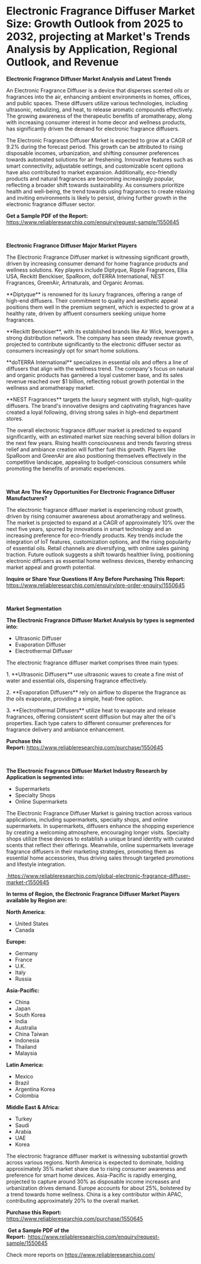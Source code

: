 <p><h1>Electronic Fragrance Diffuser Market Size: Growth Outlook from 2025 to 2032, projecting at Market's Trends Analysis by Application, Regional Outlook, and Revenue</h1></p><p><strong>Electronic Fragrance Diffuser Market Analysis and Latest Trends</strong></p>
<p><p>An Electronic Fragrance Diffuser is a device that disperses scented oils or fragrances into the air, enhancing ambient environments in homes, offices, and public spaces. These diffusers utilize various technologies, including ultrasonic, nebulizing, and heat, to release aromatic compounds effectively. The growing awareness of the therapeutic benefits of aromatherapy, along with increasing consumer interest in home decor and wellness products, has significantly driven the demand for electronic fragrance diffusers.</p><p>The Electronic Fragrance Diffuser Market is expected to grow at a CAGR of 9.2% during the forecast period. This growth can be attributed to rising disposable incomes, urbanization, and shifting consumer preferences towards automated solutions for air freshening. Innovative features such as smart connectivity, adjustable settings, and customizable scent options have also contributed to market expansion. Additionally, eco-friendly products and natural fragrances are becoming increasingly popular, reflecting a broader shift towards sustainability. As consumers prioritize health and well-being, the trend towards using fragrances to create relaxing and inviting environments is likely to persist, driving further growth in the electronic fragrance diffuser sector.</p></p>
<p><strong>Get a Sample PDF of the Report:&nbsp;</strong> <a href="https://www.reliableresearchiq.com/enquiry/request-sample/1550645?utm_campaign=3296&utm_medium=2&utm_source=Github&utm_content=ia&utm_term=04042025&utm_id=electronic-fragrance-diffuser">https://www.reliableresearchiq.com/enquiry/request-sample/1550645</a></p>
<p>&nbsp;</p>
<p><strong>Electronic Fragrance Diffuser Major Market Players</strong></p>
<p><p>The Electronic Fragrance Diffuser market is witnessing significant growth, driven by increasing consumer demand for home fragrance products and wellness solutions. Key players include Diptyque, Ripple Fragrances, Ellia USA, Reckitt Benckiser, SpaRoom, doTERRA International, NEST Fragrances, GreenAir, Artnaturals, and Organic Aromas.</p><p>**Diptyque** is renowned for its luxury fragrances, offering a range of high-end diffusers. Their commitment to quality and aesthetic appeal positions them well in the premium segment, which is expected to grow at a healthy rate, driven by affluent consumers seeking unique home fragrances.</p><p>**Reckitt Benckiser**, with its established brands like Air Wick, leverages a strong distribution network. The company has seen steady revenue growth, projected to contribute significantly to the electronic diffuser sector as consumers increasingly opt for smart home solutions.</p><p>**doTERRA International** specializes in essential oils and offers a line of diffusers that align with the wellness trend. The company's focus on natural and organic products has garnered a loyal customer base, and its sales revenue reached over $1 billion, reflecting robust growth potential in the wellness and aromatherapy market.</p><p>**NEST Fragrances** targets the luxury segment with stylish, high-quality diffusers. The brand's innovative designs and captivating fragrances have created a loyal following, driving strong sales in high-end department stores.</p><p>The overall electronic fragrance diffuser market is predicted to expand significantly, with an estimated market size reaching several billion dollars in the next few years. Rising health consciousness and trends favoring stress relief and ambiance creation will further fuel this growth. Players like SpaRoom and GreenAir are also positioning themselves effectively in the competitive landscape, appealing to budget-conscious consumers while promoting the benefits of aromatic experiences.</p></p>
<p>&nbsp;</p>
<p><strong>What Are The Key Opportunities For Electronic Fragrance Diffuser Manufacturers?</strong></p>
<p><p>The electronic fragrance diffuser market is experiencing robust growth, driven by rising consumer awareness about aromatherapy and wellness. The market is projected to expand at a CAGR of approximately 10% over the next five years, spurred by innovations in smart technology and an increasing preference for eco-friendly products. Key trends include the integration of IoT features, customization options, and the rising popularity of essential oils. Retail channels are diversifying, with online sales gaining traction. Future outlook suggests a shift towards healthier living, positioning electronic diffusers as essential home wellness devices, thereby enhancing market appeal and growth potential.</p></p>
<p><strong>Inquire or Share Your Questions If Any Before Purchasing This Report:</strong> <a href="https://www.reliableresearchiq.com/enquiry/pre-order-enquiry/1550645?utm_campaign=3296&utm_medium=2&utm_source=Github&utm_content=ia&utm_term=04042025&utm_id=electronic-fragrance-diffuser">https://www.reliableresearchiq.com/enquiry/pre-order-enquiry/1550645</a></p>
<p>&nbsp;</p>
<p><strong>Market Segmentation</strong></p>
<p><strong>The Electronic Fragrance Diffuser Market Analysis by types is segmented into:</strong></p>
<p><ul><li>Ultrasonic Diffuser</li><li>Evaporation Diffuser</li><li>Electrothermal Diffuser</li></ul></p>
<p><p>The electronic fragrance diffuser market comprises three main types: </p><p>1. **Ultrasonic Diffusers** use ultrasonic waves to create a fine mist of water and essential oils, dispersing fragrance effectively.</p><p>2. **Evaporation Diffusers** rely on airflow to disperse the fragrance as the oils evaporate, providing a simple, heat-free option.</p><p>3. **Electrothermal Diffusers** utilize heat to evaporate and release fragrances, offering consistent scent diffusion but may alter the oil's properties. Each type caters to different consumer preferences for fragrance delivery and ambiance enhancement.</p></p>
<p><strong>Purchase this Report:&nbsp;</strong><a href="https://www.reliableresearchiq.com/purchase/1550645?utm_campaign=3296&utm_medium=2&utm_source=Github&utm_content=ia&utm_term=04042025&utm_id=electronic-fragrance-diffuser">https://www.reliableresearchiq.com/purchase/1550645</a></p>
<p>&nbsp;</p>
<p><strong>The Electronic Fragrance Diffuser Market Industry Research by Application is segmented into:</strong></p>
<p><ul><li>Supermarkets</li><li>Specialty Shops</li><li>Online Supermarkets</li></ul></p>
<p><p>The Electronic Fragrance Diffuser Market is gaining traction across various applications, including supermarkets, specialty shops, and online supermarkets. In supermarkets, diffusers enhance the shopping experience by creating a welcoming atmosphere, encouraging longer visits. Specialty shops utilize these devices to establish a unique brand identity with curated scents that reflect their offerings. Meanwhile, online supermarkets leverage fragrance diffusers in their marketing strategies, promoting them as essential home accessories, thus driving sales through targeted promotions and lifestyle integration.</p></p>
<p><a href="https://www.reliableresearchiq.com/global-electronic-fragrance-diffuser-market-r1550645?utm_campaign=3296&utm_medium=2&utm_source=Github&utm_content=ia&utm_term=04042025&utm_id=electronic-fragrance-diffuser">&nbsp;https://www.reliableresearchiq.com/global-electronic-fragrance-diffuser-market-r1550645</a></p>
<p><strong>In terms of Region, the Electronic Fragrance Diffuser Market Players available by Region are:</strong></p>
<p>
    <p> <strong> North America: </strong>
        <ul>
            <li>United States</li>
            <li>Canada</li>
        </ul>
        </p> 
    <p> <strong> Europe: </strong>
        <ul>
            <li>Germany</li>
            <li>France</li>
            <li>U.K.</li>
            <li>Italy</li>
            <li>Russia</li>
        </ul>
        </p> 
    <p> <strong> Asia-Pacific: </strong>
        <ul>
            <li>China</li>
            <li>Japan</li>
            <li>South Korea</li>
            <li>India</li>
            <li>Australia</li>
            <li>China Taiwan</li>
            <li>Indonesia</li>
            <li>Thailand</li>
            <li>Malaysia</li>
        </ul>
        </p> 
    <p> <strong> Latin America: </strong>
        <ul>
            <li>Mexico</li>
            <li>Brazil</li>
            <li>Argentina Korea</li>
            <li>Colombia</li>
        </ul>
        </p> 
    <p> <strong> Middle East & Africa: </strong>
        <ul>
            <li>Turkey</li>
            <li>Saudi</li>
            <li>Arabia</li>
            <li>UAE</li>
            <li>Korea</li>
        </ul>
    </p>
    </p>
<p><p>The electronic fragrance diffuser market is witnessing substantial growth across various regions. North America is expected to dominate, holding approximately 35% market share due to rising consumer awareness and preference for smart home devices. Asia-Pacific is rapidly emerging, projected to capture around 30% as disposable income increases and urbanization drives demand. Europe accounts for about 25%, bolstered by a trend towards home wellness. China is a key contributor within APAC, contributing approximately 20% to the overall market.</p></p>
<p><strong>Purchase this Report: </strong><a href="https://www.reliableresearchiq.com/purchase/1550645?utm_campaign=3296&utm_medium=2&utm_source=Github&utm_content=ia&utm_term=04042025&utm_id=electronic-fragrance-diffuser">https://www.reliableresearchiq.com/purchase/1550645</a></p>
<p>&nbsp;<strong>Get a Sample PDF of the Report:&nbsp;&nbsp;</strong><a href="https://www.reliableresearchiq.com/enquiry/request-sample/1550645?utm_campaign=3296&utm_medium=2&utm_source=Github&utm_content=ia&utm_term=04042025&utm_id=electronic-fragrance-diffuser">https://www.reliableresearchiq.com/enquiry/request-sample/1550645</a></p>
<p><strong></strong></p>
<p>Check more reports on <a href="https://www.reliableresearchiq.com/?utm_campaign=3296&utm_medium=2&utm_source=Github&utm_content=ia&utm_term=04042025&utm_id=electronic-fragrance-diffuser">https://www.reliableresearchiq.com/</a></p>